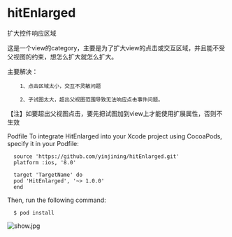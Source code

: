 # hitEnlarged
扩大控件响应区域

这是一个view的category，主要是为了扩大view的点击或交互区域，并且能不受父视图的约束，想怎么扩大就怎么扩大。

主要解决：

        1、点击区域太小，交互不灵敏问题

        2、子试图太大，超出父视图范围导致无法响应点击事件问题。
        
【注】如要超出父视图点击，要先把试图加到view上才能使用扩展属性，否则不生效

Podfile
To integrate HitEnlarged into your Xcode project using CocoaPods, specify it in your Podfile:

      source 'https://github.com/yinjining/hitEnlarged.git'
      platform :ios, '8.0'

      target 'TargetName' do
      pod 'HitEnlarged', '~> 1.0.0'
      end
      
Then, run the following command:

      $ pod install
        
![show.jpg](https://upload-images.jianshu.io/upload_images/2953881-49c2926fd74e9f91.jpg?imageMogr2/auto-orient/strip%7CimageView2/2/w/1240)
